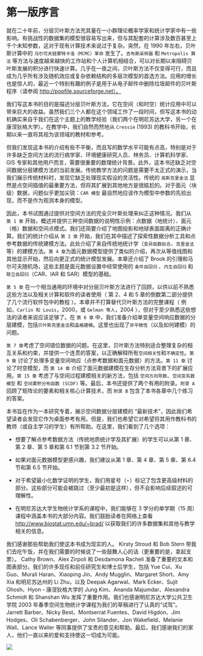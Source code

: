 # 第一版序言 

就在二十年前，分层贝叶斯方法充其量在一小群理论概率学家和统计学家中有一些影响。有挑战性的数据集的模型很容易写出来，但与其配套的计算涉及数百甚至上千个未知参数，这对于现有计算技术来说过于复杂。突然，在 $1990$ 年左右，贝叶斯计算中的 `马尔可夫链蒙特卡洛（MCMC）革命` 发生了。`吉布斯采样器` 和 `Metropolis 算法` 等方法与速度越来越快的工作站和个人计算机相结合，可以对长期以来阻碍贝叶斯发展的积分进行快速计算。几乎在一夜之间，贝叶斯方法不仅变得可行，而且成为几乎所有涉及随机效应或复杂依赖结构的多层次模型的首选方法。应用的增长也是惊人的，最近一个特别有趣的例子是用于从电子邮件中删除垃圾邮件的贝叶斯程序（请参阅 http://popfile.sourceforge.net）。

我们写这本书的目的是描述分层贝叶斯方法，它在空间（和时空）统计应用中可以带来巨大的收益。虽然我们三个人都在这个领域工作了一段时间，但写这本书的动机确实来自于我们在这个主题上的教学经验（我们两个在明尼苏达大学，另一个在康涅狄格大学）。在教学中，我们自然而然地从 `Cressie` (1993) 的教科书开始，长期以来一直将其视为该领域的教材和参考。

但我们发现这本书的介绍有些不平衡，而且写的数学水平可能有点高，特别是对于许多缺乏空间方法的流行病学家、环境健康研究人员、林务员、计算机科学家、GIS 专家和其他用户而言，需要很重要的数理统计背景。此外，这本书还缺乏对空间数据分层建模方法的当前发展。传统教学方法的问题是需要不太正式的演示，当我们展示传统材料时，发现它缺乏处理现实假设的灵活性。传统的 `高斯克里金法` 显然是点空间插值的最重要方法，但将其扩展到其他地方是很尴尬的。对于面元（块级）数据，问题似乎更加尖锐：`CAR 模型` 最自然地应该作为模型中参数的先验出现，而不是作为观测本身的模型。

因此，本书试图通过提供对空间方法的完全贝叶斯处理来纠正这种情况。我们从 `第 1 章` 开始，概述并提供三种空间数据的说明性示例：点数据（地统计）、面元（格）数据和空间点模式。我们还简要介绍了地图投影和地球表面距离的正确计算。我们的统计介绍从 `第 2 章` 开始，我们在其中描述了探索性数据分析工具和点参考数据的传统建模方法。此处介绍了来自传统地统计学（`变异函数拟合`、`克里金法`等）的建模方法。`第 4 章`为面元数据模型提供了类似的介绍，再次从等值线图和其他显示开始，然后向更正式的统计模型发展。本章还介绍了 Brook 的引理和马尔可夫随机场，这些主题是面元数据设置中经常使用的 `条件自回归` 、`内生自回归` 和`联立自回归`（CAR、IAR 和 SAR）模型的基础。

`第 5 章` 在一个相当通用的环境中对分层贝叶斯方法进行了回顾，以供以前不熟悉这些方法以及相关计算和软件的读者使用（ 第 2、4 和 5 章的倒数第二部分提供了几个流行软件包中的教程 ）。本章并不打算替代贝叶斯方法的完整课程（ 例如，`Carlin 和 Louis`，2000，或 `Gelman 等人`，2004 ），但对于至少熟悉这些想法的读者来说应该足够了。在 `第 6 章` 中，我们准备介绍单变量空间响应数据的分层建模，包括`贝叶斯克里金法`和`晶格建模`。这里也出现了`非平稳性`（以及如何建模）的问题。

`第 7 章`考虑了空间错位数据的问题。在这里，贝叶斯方法特别适合整理复杂的相互关系和约束，并提供一个连贯的答案，以正确解释所有`空间相关性`和`不确定性`。`第 9 章` 讨论了处理多变量空间响应（点参考数据和面元数据）的方法。`第 11 章` 讨论了时空模型，而 `第 14 章` 介绍了面元数据建模在生存分析方法背景下的扩展应用。`第 15 章` 考虑了与空间过程建模相关的新方法，包括 `空间方向导数`、`空间变系数模型` 和 `空间累积分布函数 (SCDF)` 等。最后，本书还提供了两个有用的附录。`附录 A` 回顾了矩阵论的要素和相关核心计算技术，而 `附录 B` 包含了本书各章中几个练习的答案。

本书旨在作为一本研究专着，展示空间数据分层建模的 “最新技术”，因此我们希望读者会发现它作为桌面参考有用。但是，我们也希望它对希望将其用作教科书的教师（或自主学习的学生）有所帮助。在这里，我们看到了几个选项：

- 想要了解点参考数据方法（传统地质统计学及其扩展）的学生可以从第 1 章、第 2 章、第 5 章和第 6.1 节到第 3.2 节开始。

- 如果对面元数据模型更感兴趣，我们建议从第 1 章、第 4 章、第 5 章、第 6.4 节和第 6.5 节开始。

- 对于希望最小化数学证明的学生，我们用星号（$\star$）标记了包含更高级材料的部分。这些部分可能会被跳过（至少最初是这样），但不会影响后续叙述的可理解性。

- 在明尼苏达大学生物统计学系的课程中，我们能够在 3 学分的单学期（15 周）课程中涵盖本书的大部分内容。我们鼓励读者在网络上查看 http://www.biostat.umn.edu/~brad/ 以获取我们的许多数据集和其他与教学相关的信息。

我们感谢那些帮助我们使这本书成为现实的人。 Kirsty Stroud 和 Bob Stern 带我们去吃午饭，并在我们需要的时候说了一些鼓舞人心的话（更重要的是，拿起支票）。 Cathy Brown、Alex Zirpoli 和 Desdamona Racheli 准备了重要的文本和图表部分。我们的许多现任和前任研究生和博士后学生，包括 Yue Cui、Xu Guo、Murali Haran、Xiaoping Jin、Andy Mugglin、Margaret Short、Amy Xia 和明尼苏达州的 Li Zhu，以及 Deepak Agarwal、Mark Ecker、Sujit Ghosh、Hyon - 康涅狄格大学的 Jung Kim、Ananda Majumdar、Alexandra Schmidt 和 Shanshan Wu 发挥了重要作用。我们也感谢明尼苏达大学公共卫生学院 2003 年春季空间生物统计学课程为我们的草稿进行了认真的“试驾”。 Jarrett Barber、Nicky Best、Montserrat Fuentes、David Higdon、Jim Hodges、Oli Schabenberger、John Silander、Jon Wakefield、Melanie Wall、Lance Waller 等同事提供了宝贵的意见和帮助。最后，我们感谢我们的家人，他们一直以来的爱和支持使这一切成为可能。

![](https://xishansnowblog.oss-cn-beijing.aliyuncs.com/images/images/stats-20220401090342-99e1.webp) 